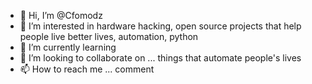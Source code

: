 - 👋 Hi, I’m @Cfomodz
- 👀 I’m interested in hardware hacking, open source projects that help people live better lives, automation, python
- 🌱 I’m currently learning
- 💞️ I’m looking to collaborate on ... things that automate people's lives
- 📫 How to reach me ... comment

<!---
Cfomodz/Cfomodz is a ✨ special ✨ repository because its `README.md` (this file) appears on your GitHub profile.
You can click the Preview link to take a look at your changes.
--->
